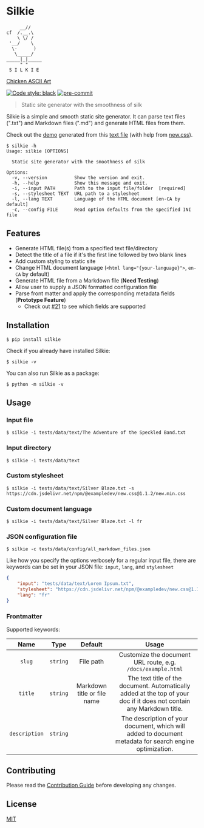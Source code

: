 # Silkie

```
     __//
cf  /.__.\
    \ \/ /
 '__/    \
  \-      )
   \_____/
_____|_|_____
     " "
 S I L K I E
```
[Chicken ASCII Art](http://www.ascii-art.de/ascii/c/chicken.txt)

[![Code style: black](https://img.shields.io/badge/code%20style-black-000000.svg)](https://github.com/psf/black)
[![pre-commit](https://img.shields.io/badge/pre--commit-enabled-brightgreen?logo=pre-commit&logoColor=white)](https://github.com/pre-commit/pre-commit)

> Static site generator with the smoothness of silk

Silkie is a simple and smooth static site generator. It can parse text files (".txt") and Markdown files (".md") and generate HTML files from them.

Check out the [demo](https://oliver-pham.github.io/silkie/dist/The%20Adventure%20of%20the%20Speckled%20Band) generated from this [text file](https://raw.githubusercontent.com/Seneca-CDOT/topics-in-open-source-2021/main/release-1/Sherlock-Holmes-Selected-Stories/The%20Adventure%20of%20the%20Speckled%20Band.txt) (with help from [new.css](https://newcss.net/)).

```
$ silkie -h
Usage: silkie [OPTIONS]

  Static site generator with the smoothness of silk

Options:
  -v, --version          Show the version and exit.
  -h, --help             Show this message and exit.
  -i, --input PATH       Path to the input file/folder  [required]
  -s, --stylesheet TEXT  URL path to a stylesheet
  -l, --lang TEXT        Language of the HTML document [en-CA by default]
  -c, --config FILE      Read option defaults from the specified INI file
```

## Features

- Generate HTML file(s) from a specified text file/directory
- Detect the title of a file if it's the first line followed by two blank lines
- Add custom styling to static site
- Change HTML document language (`<html lang="{your-language}">`, `en-CA` by default)
- Generate HTML file from a Markdown file (**Need Testing**)
- Allow user to supply a JSON formatted configuration file
- Parse front matter and apply the corresponding metadata fields (**Prototype Feature**)
  - Check out [#21](https://github.com/oliver-pham/silkie/issues/21) to see which fields are supported

## Installation

```
$ pip install silkie
```

Check if you already have installed Silkie:

```
$ silkie -v
```

You can also run Silkie as a package:

```
$ python -m silkie -v
```

## Usage

### Input file

```
$ silkie -i tests/data/text/The Adventure of the Speckled Band.txt
```

### Input directory

```
$ silkie -i tests/data/text
```

### Custom stylesheet

```
$ silkie -i tests/data/text/Silver Blaze.txt -s https://cdn.jsdelivr.net/npm/@exampledev/new.css@1.1.2/new.min.css
```

### Custom document language

```
$ silkie -i tests/data/text/Silver Blaze.txt -l fr
```

### JSON configuration file

```
$ silkie -c tests/data/config/all_markdown_files.json
```

Like how you specify the options verbosely for a regular input file, there are keywords can be set in your JSON file: `input`, `lang`, and `stylesheet`

```json
{
    "input": "tests/data/text/Lorem Ipsum.txt",
    "stylesheet": "https://cdn.jsdelivr.net/npm/@exampledev/new.css@1.1.2/new.min.css",
    "lang": "fr"
}
```

### Frontmatter
Supported keywords:  

|      Name     |   Type   |           Default           |                                                         Usage                                                         |
|:-------------:|:--------:|:---------------------------:|:---------------------------------------------------------------------------------------------------------------------:|
| `slug`        | `string` | File path                   | Customize the document URL route, e.g. `/docs/example.html`                                                           |
| `title`       | `string` | Markdown title or file name | The text title of the document. Automatically added at the top of your doc if it does not contain any Markdown title. |
| `description` | `string` |                             | The description of your document, which will added to document metadata for search engine optimization.               |


## Contributing
Please read the [Contribution Guide](CONTRIBUTING.md) before developing any changes.

## License

[MIT](LICENSE)
